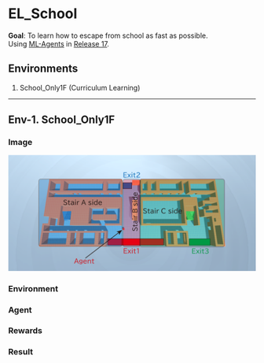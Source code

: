 # EL_School
**Goal**: To learn how to escape from school as fast as possible.  
Using [ML-Agents](https://github.com/Unity-Technologies/ml-agents) in [Release 17](https://github.com/Unity-Technologies/ml-agents/tree/release_17).  

## Environments
1. School_Only1F (Curriculum Learning)

---
## Env-1. School_Only1F

### Image
![Stage](images/Stage_Only1F.png)

### Environment


### Agent

### Rewards

### Result